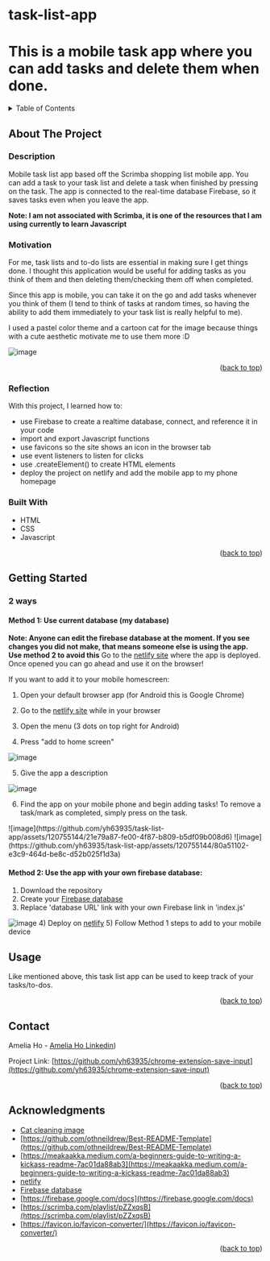 # task-list-app
# This is a mobile task app where you can add tasks and delete them when done. 

<!-- TABLE OF CONTENTS -->
<details>
  <summary>Table of Contents</summary>
  <ol>
    <li>
      <a href="#about-the-project">About The Project</a>
      <ul>
        <li><a href="#motivation">Motivation</a></li>
        <li><a href="#reflection">Reflection</a></li>
        <li><a href="#built-with">Built With</a></li>
      </ul>
    </li>
    <li><a href="#getting-started">Getting Started</a></li>
    <li><a href="#usage">Usage</a></li>
    <li><a href="#contact">Contact</a></li>
    <li><a href="#acknowledgments">Acknowledgments</a></li>
  </ol>
</details>



<!-- ABOUT THE PROJECT -->
## About The Project

### Description
Mobile task list app based off the Scrimba shopping list mobile app. You can add a task to your task list and delete a task when finished by pressing on the task. 
The app is connected to the real-time database Firebase, so it saves tasks even when you leave the app. 

**Note: I am not associated with Scrimba, it is one of the resources that I am using currently to learn Javascript**

### Motivation
For me, task lists and to-do lists are essential in making sure I get things done. I thought this application would be useful for adding tasks as you think of them and then deleting them/checking them off when completed. 

Since this app is mobile, you can take it on the go and add tasks whenever you think of them (I tend to think of tasks at random times, so having the ability to add them immediately to your task list is really helpful to me). 

I used a pastel color theme and a cartoon cat for the image because things with a cute aesthetic motivate me to use them more :D

![image](https://github.com/yh63935/task-list-app/assets/120755144/d0b44f79-3b2a-429c-be08-8f95f3338314)


<p align="right">(<a href="#readme-top">back to top</a>)</p>

### Reflection
With this project, I learned how to:
- use Firebase to create a realtime database, connect, and reference it in your code
- import and export Javascript functions
- use favicons so the site shows an icon in the browser tab
- use event listeners to listen for clicks
- use .createElement() to create HTML elements
- deploy the project on netlify and add the mobile app to my phone homepage

### Built With

* HTML
* CSS
* Javascript
<p align="right">(<a href="#readme-top">back to top</a>)</p>

<!-- GETTING STARTED -->
## Getting Started

### 2 ways
#### Method 1: Use current database (my database)
**Note: Anyone can edit the firebase database at the moment. If you see changes you did not make, that means someone else is using the app.
Use method 2 to avoid this**
Go to the [netlify site](https://genuine-snickerdoodle-caefed.netlify.app/) where the app is deployed. Once opened you can go ahead and use it on the browser!

If you want to add it to your mobile homescreen:
1) Open your default browser app (for Android this is Google Chrome)
2) Go to the [netlify site](https://genuine-snickerdoodle-caefed.netlify.app/) while in your browser
3) Open the menu (3 dots on top right for Android)

4) Press "add to home screen"

![image](https://github.com/yh63935/task-list-app/assets/120755144/0dfcdf5f-94ee-4bb7-b38d-b400088ca573)

5) Give the app a description

![image](https://github.com/yh63935/task-list-app/assets/120755144/e4222040-414f-4f67-8ea6-87befdd3c54d)

6) Find the app on your mobile phone and begin adding tasks! To remove a task/mark as completed, simply press on the task.

<p>
![image](https://github.com/yh63935/task-list-app/assets/120755144/21e79a87-fe00-4f87-b809-b5df09b008d6)
![image](https://github.com/yh63935/task-list-app/assets/120755144/80a51102-e3c9-464d-be8c-d52b025f1d3a)
</p>

#### Method 2: Use the app with your own firebase database:
1) Download the repository
2) Create your [Firebase database](https://console.firebase.google.com/)
3) Replace 'database URL' link with your own Firebase link in 'index.js'

![image](https://github.com/yh63935/task-list-app/assets/120755144/256422c9-5751-4738-a1cc-2ad786c85b67)
4) Deploy on [netlify](https://app.netlify.com/)
5) Follow Method 1 steps to add to your mobile device

<!-- USAGE EXAMPLES -->
## Usage

Like mentioned above, this task list app can be used to keep track of your tasks/to-dos. 

<p align="right">(<a href="#readme-top">back to top</a>)</p>


<!-- CONTACT -->
## Contact

Amelia Ho - [Amelia Ho Linkedin](https://www.linkedin.com/in/ameliahoyp/))

Project Link: [https://github.com/yh63935/chrome-extension-save-input](https://github.com/yh63935/chrome-extension-save-input)

<p align="right">(<a href="#readme-top">back to top</a>)</p>



<!-- ACKNOWLEDGMENTS -->
## Acknowledgments

* [Cat cleaning image](https://en.ac-illust.com/clip-art/22306462/cleaning--cute-cat-illustration)
* [https://github.com/othneildrew/Best-README-Template](https://github.com/othneildrew/Best-README-Template)
* [https://meakaakka.medium.com/a-beginners-guide-to-writing-a-kickass-readme-7ac01da88ab3](https://meakaakka.medium.com/a-beginners-guide-to-writing-a-kickass-readme-7ac01da88ab3)
* [netlify](https://app.netlify.com/)
* [Firebase database](https://console.firebase.google.com/)
* [https://firebase.google.com/docs](https://firebase.google.com/docs)
* [https://scrimba.com/playlist/pZZxqsB](https://scrimba.com/playlist/pZZxqsB)
* [https://favicon.io/favicon-converter/](https://favicon.io/favicon-converter/)


<p align="right">(<a href="#readme-top">back to top</a>)</p>




